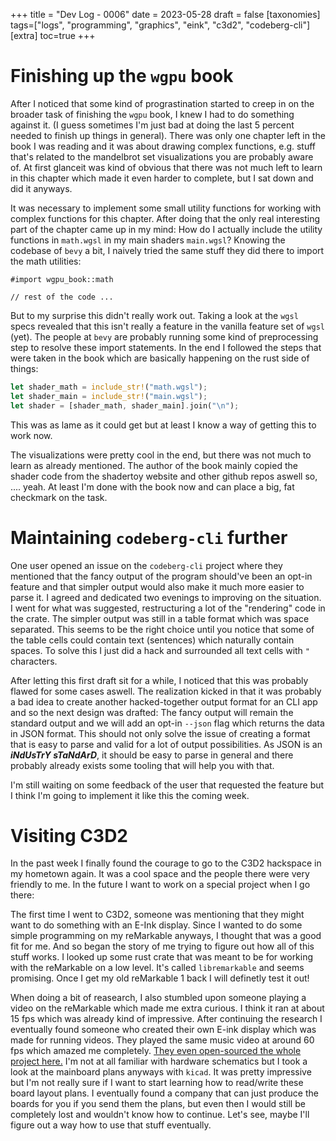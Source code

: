+++
title = "Dev Log - 0006"
date = 2023-05-28
draft = false
[taxonomies]
tags=["logs", "programming", "graphics", "eink", "c3d2", "codeberg-cli"]
[extra]
toc=true
+++

# Finishing up the `wgpu` book

After I noticed that some kind of prograstination started to creep in on the broader task of finishing the `wgpu` book, I knew I had to do something against it. (I guess sometimes I'm just bad at doing the last 5 percent needed to finish up things in general). There was only one chapter left in the book I was reading and it was about drawing complex functions, e.g. stuff that's related to the mandelbrot set visualizations you are probably aware of. At first glanceit was kind of obvious that there was not much left to learn in this chapter which made it even harder to complete, but I sat down and did it anyways.

It was necessary to implement some small utility functions for working with complex functions for this chapter. After doing that the only real interesting part of the chapter came up in my mind: How do I actually include the utility functions in `math.wgsl` in my main shaders `main.wgsl`? Knowing the codebase of `bevy` a bit, I naively tried the same stuff they did there to import the math utilities:

```wgsl
#import wgpu_book::math

// rest of the code ...
```

But to my surprise this didn't really work out. Taking a look at the `wgsl` specs revealed that this isn't really a feature in the vanilla feature set of `wgsl` (yet). The people at `bevy` are probably running some kind of preprocessing step to resolve these import statements. In the end I followed the steps that were taken in the book which are basically happening on the rust side of things:

```rust
let shader_math = include_str!("math.wgsl");
let shader_main = include_str!("main.wgsl");
let shader = [shader_math, shader_main].join("\n");
```

This was as lame as it could get but at least I know a way of getting this to work now.

The visualizations were pretty cool in the end, but there was not much to learn as already mentioned. The author of the book mainly copied the shader code from the shadertoy website and other github repos aswell so, .... yeah. At least I'm done with the book now and can place a big, fat checkmark on the task.

# Maintaining `codeberg-cli` further

One user opened an issue on the `codeberg-cli` project where they mentioned that the fancy output of the program should've been an opt-in feature and that simpler output would also make it much more easier to parse it. I agreed and dedicated two evenings to improving on the situation. I went for what was suggested, restructuring a lot of the "rendering" code in the crate. The simpler output was still in a table format which was space separated. This seems to be the right choice until you notice that some of the table cells could contain text (sentences) which naturally contain spaces. To solve this I just did a hack and surrounded all text cells with `"` characters.

After letting this first draft sit for a while, I noticed that this was probably flawed for some cases aswell. The realization kicked in that it was probably a bad idea to create another hacked-together output format for an CLI app and so the next design was drafted: The fancy output will remain the standard output and we will add an opt-in `--json` flag which returns the data in JSON format. This should not only solve the issue of creating a format that is easy to parse and valid for a lot of output possibilities. As JSON is an ***iNdUsTrY sTaNdArD***, it should be easy to parse in general and there probably already exists some tooling that will help you with that.

I'm still waiting on some feedback of the user that requested the feature but I think I'm going to implement it like this the coming week.

# Visiting C3D2

In the past week I finally found the courage to go to the C3D2 hackspace in my hometown again. It was a cool space and the people there were very friendly to me. In the future I want to work on a special project when I go there:

The first time I went to C3D2, someone was mentioning that they might want to do something with an E-Ink display. Since I wanted to do some simple programming on my reMarkable anyways, I thought that was a good fit for me. And so began the story of me trying to figure out how all of this stuff works. I looked up some rust crate that was meant to be for working with the reMarkable on a low level. It's called `libremarkable` and seems promising. Once I get my old reMarkable 1 back I will definetly test it out!

When doing a bit of reasearch, I also stumbled upon someone playing a video on the reMarkable which made me extra curious. I think it ran at about 15 fps which was already kind of impressive. After continuing the research I eventually found someone who created their own E-ink display which was made for running videos. They played the same music video at around 60 fps which amazed me completely. [They even open-sourced the whole project here.](https://github.com/Modos-Labs) I'm not at all familiar with hardware schematics but I took a look at the mainboard plans anyways with `kicad`. It was pretty impressive but I'm not really sure if I want to start learning how to read/write these board layout plans. I eventually found a company that can just produce the boards for you if you send them the plans, but even then I would still be completely lost and wouldn't know how to continue. Let's see, maybe I'll figure out a way how to use that stuff eventually.
